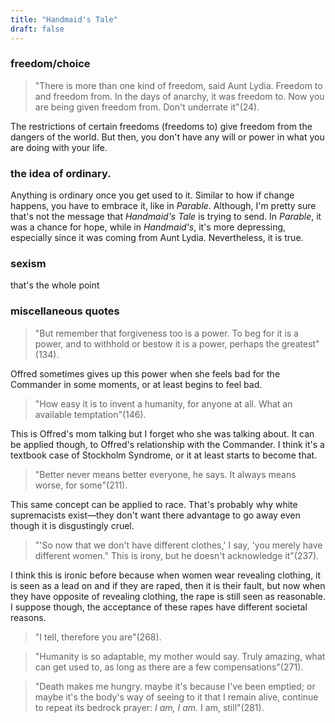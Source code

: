 ```yaml
---
title: "Handmaid's Tale"
draft: false
---
```

<!--more-->
### freedom/choice

> "There is more than one kind of freedom, said Aunt Lydia. Freedom to and freedom from. In the days of anarchy, it was freedom to. Now you are being given freedom from. Don't underrate it"(24).

The restrictions of certain freedoms (freedoms to) give freedom from the dangers of the world. But then, you don't have any will or power in what you are doing with your life. 

### the idea of ordinary.

Anything is ordinary once you get used to it. Similar to how if change happens, you have to embrace it, like in *Parable*. Although, I'm pretty sure that's not the message that *Handmaid's Tale* is trying to send. In *Parable*, it was a chance for hope, while in *Handmaid's*, it's more depressing, especially since it was coming from Aunt Lydia. Nevertheless, it is true.

### sexism

that's the whole point

### miscellaneous quotes
    
> "But remember that forgiveness too is a power. To beg for it is a power, and to withhold or bestow it is a power, perhaps the greatest"(134).
    
Offred sometimes gives up this power when she feels bad for the Commander in some moments, or at least begins to feel bad.
    
> "How easy it is to invent a humanity, for anyone at all. What an available temptation"(146).
> 

This is Offred's mom talking but I forget who she was talking about. It can be applied though, to Offred's relationship with the Commander. I think it's a textbook case of Stockholm Syndrome, or it at least starts to become that.

> "Better never means better everyone, he says. It always means worse, for some"(211).
> 

This same concept can be applied to race. That's probably why white supremacists exist—they don't want there advantage to go away even though it is disgustingly cruel.

> "'So now that we don't have different clothes,' I say, 'you merely have different women." This is irony, but he doesn't acknowledge it"(237).
> 

I think this is ironic before because when women wear revealing clothing, it is seen as a lead on and if they are raped, then it is their fault, but now when they have opposite of revealing clothing, the rape is still seen as reasonable. I suppose though, the acceptance of these rapes have different societal reasons.

> "I tell, therefore you are"(268).
> 

> "Humanity is so adaptable, my mother would say. Truly amazing, what can get used to, as long as there are a few compensations"(271).
> 

> "Death makes me hungry. maybe it's because I've been emptied; or maybe it's the body's way of seeing to it that I remain alive, continue to repeat its bedrock prayer: *I am, I am.* I am, still"(281).
>
